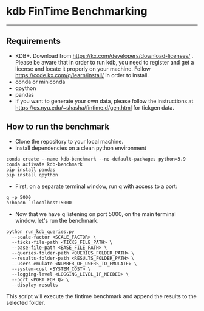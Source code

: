 # kdb FinTime Benchmarking
* * *
## Requirements

- KDB+. Download from https://kx.com/developers/download-licenses/ . Please be aware that in order to run kdb, 
you need to register and get a license and locate it properly on your machine. 
Follow https://code.kx.com/q/learn/install/ in order to install.
- conda or miniconda
- qpython
- pandas
- If you want to generate your own data, please follow the instructions at 
https://cs.nyu.edu/~shasha/fintime.d/gen.html for tickgen data.

## How to run the benchmark

- Clone the repository to your local machine.
- Install dependencies on a clean python environment
```shell
conda create --name kdb-benchmark --no-default-packages python=3.9
conda activate kdb-benchmark
pip install pandas
pip install qpython
```

- First, on a separate terminal window, run q with access to a port:
```shell
q -p 5000
h:hopen `:localhost:5000
```

- Now that we have q listening on port 5000, on the main terminal window, let's run the benchmark.
```shell
python run_kdb_queries.py
  --scale-factor <SCALE_FACTOR> \
  --ticks-file-path <TICKS_FILE_PATH> \
  --base-file-path <BASE_FILE_PATH> \
  --queries-folder-path <QUERIES_FOLDER_PATH> \
  --results-folder-path <RESULTS_FOLDER_PATH> \
  --users-emulate <NUMBER_OF_USERS_TO_EMULATE> \
  --system-cost <SYSTEM_COST> \
  --logging-level <LOGGING_LEVEL_IF_NEEDED> \
  --port <PORT_FOR_Q> \
  --display-results
```
This script will execute the fintime benchmark and append the results to the selected folder.